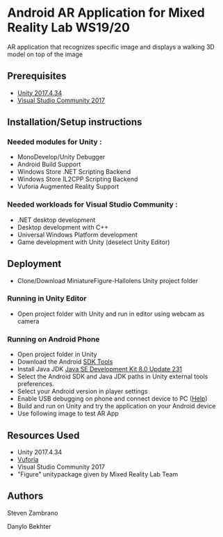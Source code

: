 # Android AR Application for Mixed Reality Lab WS19/20
AR application that recognizes specific image and displays a walking 3D model on top of the image
## Prerequisites
* [Unity 2017.4.34](https://unity3d.com/get-unity/download/archive)
* [Visual Studio Community 2017](https://visualstudio.microsoft.com/vs/older-downloads/)
## Installation/Setup instructions
### Needed modules for Unity :
 - MonoDevelop/Unity Debugger
 - Android Build Support
 - Windows Store .NET Scripting Backend
 - Windows Store IL2CPP Scripting Backend
 - Vuforia Augmented Reality Support
### Needed workloads for Visual Studio Community  :
 - .NET desktop development
 - Desktop development with C++
 - Universal Windows Platform development
 - Game development with Unity (deselect Unity Editor)
## Deployment
- Clone/Download MiniatureFigure-Hallolens Unity project folder
### Running in Unity Editor
- Open project folder with Unity and run in editor using webcam as camera
### Running on Android Phone
- Open project folder in Unity
- Download the Android [SDK Tools](https://developer.android.com/studio)
- Install Java JDK [Java SE Development Kit 8.0 Update 231](https://www.oracle.com/technetwork/java/javase/downloads/jdk8-downloads-2133151.html)
- Select the Android SDK and Java JDK paths in Unity external tools preferences.
- Select your Android version in player settings
- Enable USB debugging on phone and connect device to PC ([Help](https://www.embarcadero.com/starthere/xe5/mobdevsetup/android/en/enabling_usb_debugging_on_an_android_device.html))
- Build and run on Unity and try the application on your Android device
- Use following image to test AR App

## Resources Used
- Unity 2017.4.34
- [Vuforia](https://developer.vuforia.com/)
- Visual Studio Community 2017
- "Figure" unitypackage given by Mixed Reality Lab Team
## Authors
Steven Zambrano

Danylo Bekhter
